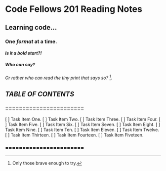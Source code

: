 # Code Fellows 201 Reading Notes
## Learning code...
### One _format_ at a time.
#### *Is it a bold start?!*
##### Who can say?
###### Or rather who can read the tiny print that says so? [^1].
## *TABLE OF CONTENTS*
### =======================
[ ] Task Item One.
[ ] Task Item Two.
[ ] Task Item Three.
[ ] Task Item Four.
[ ] Task Item Five.
[ ] Task Item Six.
[ ] Task Item Seven.
[ ] Task Item Eight.
[ ] Task Item Nine.
[ ] Task Item Ten.
[ ] Task Item Eleven.
[ ] Task Item Twelve.
[ ] Task Item Thirteen.
[ ] Task Item Fourteen.
[ ] Task Item Fiveteen.
### =======================
[^1]: Only those brave enough to try[^2].
[^2]: You, dare-devil.
